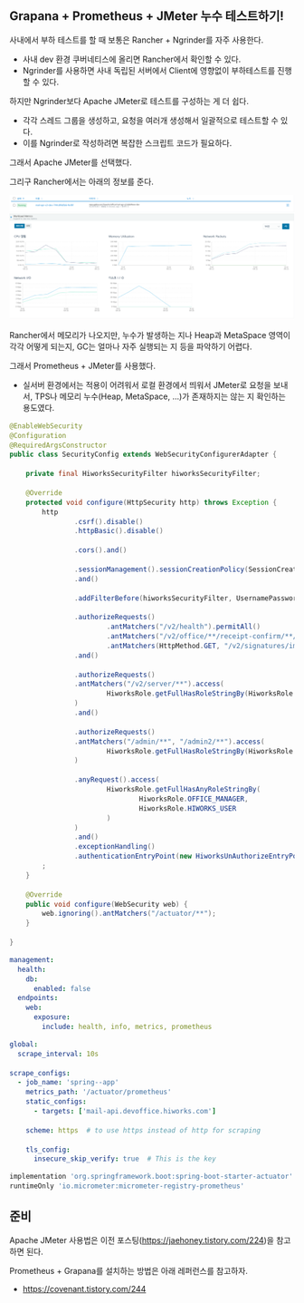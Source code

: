 ## Grapana + Prometheus + JMeter 누수 테스트하기!

사내에서 부하 테스트를 할 때 보통은 Rancher + Ngrinder를 자주 사용한다.
- 사내 dev 환경 쿠버네티스에 올리면 Rancher에서 확인할 수 있다.
- Ngrinder를 사용하면 사내 독립된 서버에서 Client에 영향없이 부하테스트를 진행할 수 있다.

하지만 Ngrinder보다 Apache JMeter로 테스트를 구성하는 게 더 쉽다.
- 각각 스레드 그룹을 생성하고, 요청을 여러개 생성해서 일괄적으로 테스트할 수 있다.
- 이를 Ngrinder로 작성하려면 복잡한 스크립트 코드가 필요하다.

그래서 Apache JMeter를 선택했다.

그리구 Rancher에서는 아래의 정보를 준다.

![img.png](img.png)

Rancher에서 메모리가 나오지만, 누수가 발생하는 지나 Heap과 MetaSpace 영역이 각각 어떻게 되는지, GC는 얼마나 자주 실행되는 지 등을 파악하기 어렵다.

그래서 Prometheus + JMeter를 사용했다.
- 실서버 환경에서는 적용이 어려워서 로컬 환경에서 띄워서 JMeter로 요청을 보내서, TPS나 메모리 누수(Heap, MetaSpace, ...)가 존재하지는 않는 지 확인하는 용도였다.


```java
@EnableWebSecurity
@Configuration
@RequiredArgsConstructor
public class SecurityConfig extends WebSecurityConfigurerAdapter {

    private final HiworksSecurityFilter hiworksSecurityFilter;

    @Override
    protected void configure(HttpSecurity http) throws Exception {
        http
                .csrf().disable()
                .httpBasic().disable()

                .cors().and()

                .sessionManagement().sessionCreationPolicy(SessionCreationPolicy.STATELESS)
                .and()

                .addFilterBefore(hiworksSecurityFilter, UsernamePasswordAuthenticationFilter.class)

                .authorizeRequests()
                        .antMatchers("/v2/health").permitAll()
                        .antMatchers("/v2/office/**/receipt-confirm/**/email/**").permitAll()
                        .antMatchers(HttpMethod.GET, "/v2/signatures/images").permitAll()
                .and()

                .authorizeRequests()
                .antMatchers("/v2/server/**").access(
                        HiworksRole.getFullHasRoleStringBy(HiworksRole.SERVER)
                )
                .and()

                .authorizeRequests()
                .antMatchers("/admin/**", "/admin2/**").access(
                        HiworksRole.getFullHasRoleStringBy(HiworksRole.OFFICE_MANAGER)
                )

                .anyRequest().access(
                        HiworksRole.getFullHasAnyRoleStringBy(
                                HiworksRole.OFFICE_MANAGER,
                                HiworksRole.HIWORKS_USER
                        )
                )
                .and()
                .exceptionHandling()
                .authenticationEntryPoint(new HiworksUnAuthorizeEntryPoint())
        ;
    }

    @Override
    public void configure(WebSecurity web) {
        web.ignoring().antMatchers("/actuator/**");
    }

}
```

```yaml
management:
  health:
    db:
      enabled: false
  endpoints:
    web:
      exposure:
        include: health, info, metrics, prometheus
```

```yml
global:
  scrape_interval: 10s

scrape_configs:
  - job_name: 'spring--app'
    metrics_path: '/actuator/prometheus'
    static_configs:
      - targets: ['mail-api.devoffice.hiworks.com']

    scheme: https  # to use https instead of http for scraping

    tls_config:
      insecure_skip_verify: true  # This is the key
```

```groovy
implementation 'org.springframework.boot:spring-boot-starter-actuator'
runtimeOnly 'io.micrometer:micrometer-registry-prometheus'
```
## 준비

Apache JMeter 사용법은 이전 포스팅(https://jaehoney.tistory.com/224)을 참고하면 된다.

Prometheus + Grapana를 설치하는 방법은 아래 레퍼런스를 참고하자.
- https://covenant.tistory.com/244